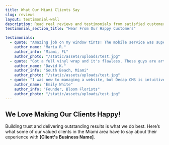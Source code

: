 ```yaml
---
title: What Our Miami Clients Say
slug: reviews
layout: testimonial-wall
description: Read real reviews and testimonials from satisfied customers of our mobile auto tinting and styling services in Miami.
testimonial_section_title: "Hear From Our Happy Customers"

testimonials:
  - quote: "Amazing job on my window tints! The mobile service was super convenient, and they were so professional. My car looks and feels so much cooler now in this Miami heat. Highly recommend!"
    author_name: "Maria R."
    author_info: "Miami, FL"
    author_photo: "/static/assets/uploads/test.jpg"
  - quote: "Got a full vinyl wrap and it's flawless. These guys are artists! The attention to detail is incredible. Will be back for more custom work."
    author_name: "David K."
    author_info: "South Beach, Miami"
    author_photo: "/static/assets/uploads/test.jpg"
  - quote: "I was new to managing a website, but Decap CMS is intuitive, and the support from SiteNexus has been outstanding. Highly recommend!"
    author_name: "Emily White"
    author_info: "Founder, Bloom Florists"
    author_photo: "/static/assets/uploads/test.jpg"
---
```


## We Love Making Our Clients Happy!

Building trust and delivering outstanding results is what we do best. Here’s what some of our valued clients in the Miami area have to say about their experience with **[Client's Business Name]**.